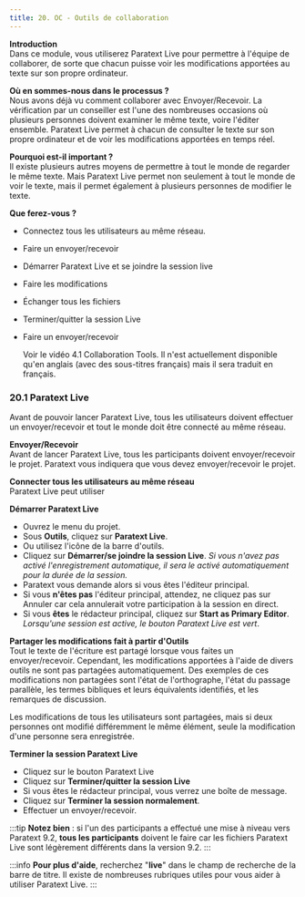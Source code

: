 ```yaml
---
title: 20. OC - Outils de collaboration
---
```

**Introduction**  
Dans ce module, vous utiliserez Paratext Live pour permettre à l'équipe de collaborer, de sorte que chacun puisse voir les modifications apportées au texte sur son propre ordinateur.

**Où en sommes-nous dans le processus ?**  
Nous avons déjà vu comment collaborer avec Envoyer/Recevoir. La vérification par un conseiller est l'une des nombreuses occasions où plusieurs personnes doivent examiner le même texte, voire l'éditer ensemble. Paratext Live permet à chacun de consulter le texte sur son propre ordinateur et de voir les modifications apportées en temps réel.

**Pourquoi est-il important ?**  
Il existe plusieurs autres moyens de permettre à tout le monde de regarder le même texte. Mais Paratext Live permet non seulement à tout le monde de voir le texte, mais il permet également à plusieurs personnes de modifier le texte.

**Que ferez-vous ?**  
-   Connectez tous les utilisateurs au même réseau.
-   Faire un envoyer/recevoir
-   Démarrer Paratext Live et se joindre la session live
-   Faire les modifications
-   Échanger tous les fichiers
-   Terminer/quitter la session Live
-   Faire un envoyer/recevoir

    Voir le vidéo 4.1 Collaboration Tools. Il n'est actuellement disponible qu'en anglais (avec des sous-titres français) mais il sera traduit en français.

### 20.1 Paratext Live

Avant de pouvoir lancer Paratext Live, tous les utilisateurs doivent effectuer un envoyer/recevoir et tout le monde doit être connecté au même réseau.

**Envoyer/Recevoir**  
Avant de lancer Paratext Live, tous les participants doivent envoyer/recevoir le projet. Paratext vous indiquera que vous devez envoyer/recevoir le projet.

**Connecter tous les utilisateurs au même réseau**  
Paratext Live peut utiliser

**Démarrer Paratext Live**  
-   Ouvrez le menu du projet.
-   Sous **Outils**, cliquez sur **Paratext Live**.
-   Ou utilisez l'icône de la barre d'outils.
-   Cliquez sur **Démarrer/se joindre la session Live**. *Si vous n'avez pas activé l'enregistrement automatique, il sera le activé automatiquement pour la durée de la session.*
-   Paratext vous demande alors si vous êtes l'éditeur principal.
-   Si vous **n'êtes pas** l'éditeur principal, attendez, ne cliquez pas sur Annuler car cela annulerait votre participation à la session en direct.
-   Si vous **êtes** le rédacteur principal, cliquez sur **Start as Primary Editor**.  
    *Lorsqu'une session est active, le bouton Paratext Live est vert*.

**Partager les modifications fait à partir d'Outils**  
Tout le texte de l'écriture est partagé lorsque vous faites un envoyer/recevoir. Cependant, les modifications apportées à l'aide de divers outils ne sont pas partagées automatiquement. Des exemples de ces modifications non partagées sont l'état de l'orthographe, l'état du passage parallèle, les termes bibliques et leurs équivalents identifiés, et les remarques de discussion.

Les modifications de tous les utilisateurs sont partagées, mais si deux personnes ont modifié différemment le même élément, seule la modification d'une personne sera enregistrée.

**Terminer la session Paratext Live**  
-   Cliquez sur le bouton Paratext Live
-   Cliquez sur **Terminer/quitter la session Live**
-   Si vous êtes le rédacteur principal, vous verrez une boîte de message.
-   Cliquez sur **Terminer la session normalement**.
-   Effectuer un envoyer/recevoir.

:::tip
**Notez bien** : si l'un des participants a effectué une mise à niveau vers Paratext 9.2, **tous les participants** doivent le faire car les fichiers Paratext Live sont légèrement différents dans la version 9.2.
:::

:::info
**Pour plus d'aide**, recherchez "**live**" dans le champ de recherche de la barre de titre. Il existe de nombreuses rubriques utiles pour vous aider à utiliser Paratext Live.
:::
